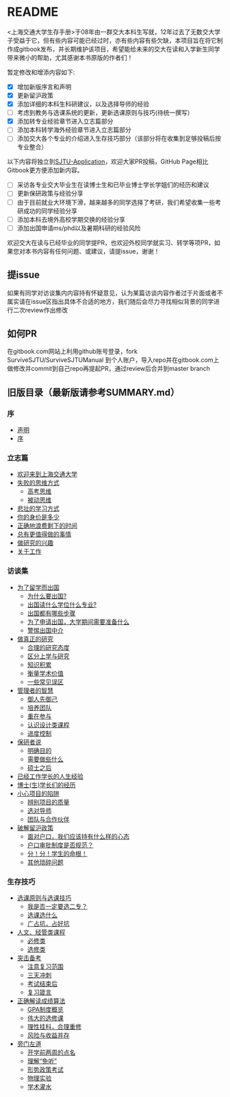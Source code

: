 # README

&lt;上海交通大学生存手册&gt;于08年由一群交大本科生写就，12年过去了无数交大学子受益于它，但有些内容可能已经过时，亦有些内容有些欠缺，本项目旨在将它制作成gitbook发布，并长期维护该项目，希望能给未来的交大在读和入学新生同学带来微小的帮助，尤其感谢本书原版的作者们！

暂定修改和增添内容如下:


* [x] 增加新版序言和声明
* [x] 更新留沪政策
* [x] 添加详细的本科生科研建议，以及选择导师的经验
* [ ] 考虑到教务与选课系统的更新，更新选课原则与技巧\(待统一撰写）
* [x] 添加转专业经验章节进入立志篇部分
* [ ] 添加本科转学海外经验章节进入立志篇部分
* [ ] 添加交大各个专业的介绍进入生存技巧部分（该部分将在收集到足够投稿后按专业整合）

以下内容将独立到[SJTU-Application](https://github.com/SurviveSJTU/SJTU-Application)，欢迎大家PR投稿，GitHub Page相比Gitbook更方便添加新内容。
* [ ] 采访各专业交大毕业生在读博士生和已毕业博士学长学姐们的经历和建议
* [ ] 更新保研政策与经验分享
* [ ] 由于目前就业大环境下滑，越来越多的同学选择了考研，我们希望收集一些考研成功的同学经验分享
* [ ] 添加本科去境外高校学期交换的经验分享
* [ ] 添加出国申请ms/phd以及暑期科研的经验风险

欢迎交大在读与已经毕业的同学提PR，也欢迎外校同学就实习、转学等项PR，如果您对本书内容有任何问题、或建议，请提issue，谢谢！

## 提issue

如果有同学对访谈集内内容持有怀疑意见，认为某篇访谈内容作者过于片面或者不属实请在issue区指出具体不合适的地方，我们随后会尽力寻找相似背景的同学进行二次review作出修改

## 如何PR

在gitbook.com网站上利用github账号登录，fork SurviveSJTU/SurviveSJTUManual 到个人账户，导入repo并在gitbook.com上做修改并commit到自己repo再提起PR，通过review后合并到master branch

## 旧版目录（最新版请参考SUMMARY.md）

### 序

* [声明](xu/sheng-ming.md)
* [序](xu/xu.md)

### 立志篇

* [欢迎来到上海交通大学](li-zhi-pian/huan-ying-lai-dao-shang-hai-jiao-tong-da-xue.md)
* [失败的思维方式](li-zhi-pian/shi-bai-de-si-wei-fang-shi/)
  * [高考思维](li-zhi-pian/shi-bai-de-si-wei-fang-shi/gao-kao-si-wei.md)
  * [被动思维](li-zhi-pian/shi-bai-de-si-wei-fang-shi/bei-dong-si-wei.md)
* [悲壮的学习方式](li-zhi-pian/bei-zhuang-de-xue-xi-fang-shi.md)
* [你的身价是多少](li-zhi-pian/ni-de-shen-jia-shi-duo-shao.md)
* [正确地浪费剩下的时间](li-zhi-pian/zheng-que-di-lang-fei-sheng-xia-de-shi-jian.md)
* [总有更值得做的事情](li-zhi-pian/zong-you-geng-zhi-de-zuo-de-shi-qing.md)
* [做研究的兴趣](li-zhi-pian/zuo-yan-jiu-de-xing-qu.md)
* [关于工作](li-zhi-pian/guan-yu-gong-zuo.md)

### 访谈集

* [为了留学而出国](fang-tan-ji/untitled/)
  * [为什么要出国?](fang-tan-ji/untitled/wei-shen-me-yao-chu-guo.md)
  * [出国读什么学位什么专业?](fang-tan-ji/untitled/chu-guo-du-shen-me-xue-wei-shen-me-zhuan-ye.md)
  * [出国都有哪些步骤](fang-tan-ji/untitled/chu-guo-du-you-na-xie-bu-zhou.md)
  * [为了申请出国，大学期间需要准备什么](fang-tan-ji/untitled/wei-le-shen-qing-chu-guo-da-xue-qi-jian-xu-yao-zhun-bei-shen-me.md)
  * [警惕出国中介](fang-tan-ji/untitled/jing-ti-chu-guo-zhong-jie.md)
* [做真正的研究](fang-tan-ji/zuo-zhen-zheng-de-yan-jiu/)
  * [合理的研究态度](fang-tan-ji/zuo-zhen-zheng-de-yan-jiu/he-li-de-yan-jiu-tai-du.md)
  * [区分上学与研究](fang-tan-ji/zuo-zhen-zheng-de-yan-jiu/qu-fen-shang-xue-yu-yan-jiu.md)
  * [知识积累](fang-tan-ji/zuo-zhen-zheng-de-yan-jiu/zhi-shi-ji-lei.md)
  * [衡量学术价值](fang-tan-ji/zuo-zhen-zheng-de-yan-jiu/heng-liang-xue-shu-jia-zhi.md)
  * [一些常见误区](fang-tan-ji/zuo-zhen-zheng-de-yan-jiu/yi-xie-chang-jian-wu-qu.md)
* [管理者的智慧](fang-tan-ji/guan-li-zhe-de-zhi-hui/)
  * [御人先御己](fang-tan-ji/guan-li-zhe-de-zhi-hui/yu-ren-xian-yu-ji.md)
  * [培养团队](fang-tan-ji/guan-li-zhe-de-zhi-hui/pei-yang-tuan-dui.md)
  * [重在参与](fang-tan-ji/guan-li-zhe-de-zhi-hui/zhong-zai-can-yu.md)
  * [认识设计类课程](fang-tan-ji/guan-li-zhe-de-zhi-hui/ren-shi-she-ji-lei-ke-cheng.md)
  * [进度控制](fang-tan-ji/guan-li-zhe-de-zhi-hui/jin-du-kong-zhi.md)
* [保研者说](fang-tan-ji/bao-yan-zhe-shuo/)
  * [明确目的](fang-tan-ji/bao-yan-zhe-shuo/ming-que-mu-de.md)
  * [需要做些什么](fang-tan-ji/bao-yan-zhe-shuo/xu-yao-zuo-xie-shen-me.md)
  * [硕士之后](fang-tan-ji/bao-yan-zhe-shuo/shuo-shi-zhi-hou.md)
* [已经工作学长的人生经验](fu-lu/yi-jing-gong-zuo-xue-chang-de-ren-sheng-jing-yan/)
* [博士\(生\)学长们的经历]()
* [小心项目的陷阱](fang-tan-ji/xiao-xin-xiang-mu-de-xian-jing/)
  * [辨别项目的质量](fang-tan-ji/xiao-xin-xiang-mu-de-xian-jing/bian-bie-xiang-mu-de-zhi-liang.md)
  * [选对导师](fang-tan-ji/xiao-xin-xiang-mu-de-xian-jing/xuan-dui-dao-shi.md)
  * [团队与合作伙伴](fang-tan-ji/xiao-xin-xiang-mu-de-xian-jing/tuan-dui-yu-he-zuo-huo-ban.md)
* [破解留沪政策](fang-tan-ji/po-jie-liu-hu-zheng-ce/)
  * [面对户口，我们应该持有什么样的心态](fang-tan-ji/po-jie-liu-hu-zheng-ce/mian-dui-hu-kou-wo-men-ying-gai-chi-you-shen-me-yang-de-xin-tai.md)
  * [户口审批制度是否规范？](fang-tan-ji/po-jie-liu-hu-zheng-ce/hu-kou-shen-pi-zhi-du-shi-fou-gui-fan.md)
  * [分！分！学生的命根！](fang-tan-ji/po-jie-liu-hu-zheng-ce/fen-fen-xue-sheng-de-ming-gen.md)
  * [其他琐碎问题](fang-tan-ji/po-jie-liu-hu-zheng-ce/qi-ta-suo-sui-wen-ti.md)

### 生存技巧

* [选课原则与选课技巧](sheng-cun-ji-qiao/untitled/)
  * [我是否一定要选二专？](sheng-cun-ji-qiao/untitled/wo-shi-fou-yi-ding-yao-xuan-er-zhuan.md)
  * [选课选什么](sheng-cun-ji-qiao/untitled/xuan-ke-xuan-shen-me.md)
  * [广占坑，占好坑](sheng-cun-ji-qiao/untitled/guang-zhan-keng-zhan-hao-keng.md)
* [人文、经管类课程](sheng-cun-ji-qiao/ren-wen-jing-guan-lei-ke-cheng/)
  * [必修类](sheng-cun-ji-qiao/ren-wen-jing-guan-lei-ke-cheng/bi-xiu-lei.md)
  * [选修类](sheng-cun-ji-qiao/ren-wen-jing-guan-lei-ke-cheng/xuan-xiu-lei.md)
* [突击备考](sheng-cun-ji-qiao/tu-ji-bei-kao/)
  * [注意复习范围](sheng-cun-ji-qiao/tu-ji-bei-kao/zhu-yi-fu-xi-fan-wei.md)
  * [三天冲刺](sheng-cun-ji-qiao/tu-ji-bei-kao/san-tian-chong-ci.md)
  * [考试结束后](sheng-cun-ji-qiao/tu-ji-bei-kao/kao-shi-jie-shu-hou.md)
  * [复习箴言](sheng-cun-ji-qiao/tu-ji-bei-kao/fu-xi-zhen-yan.md)
* [正确解读成绩算法](sheng-cun-ji-qiao/zheng-que-jie-du-cheng-ji-suan-fa/)
  * [GPA制度概览](sheng-cun-ji-qiao/zheng-que-jie-du-cheng-ji-suan-fa/gpa-zhi-du-gai-lan.md)
  * [伟大的选修课](sheng-cun-ji-qiao/zheng-que-jie-du-cheng-ji-suan-fa/wei-da-de-xuan-xiu-ke.md)
  * [理性挂科，合理重修](sheng-cun-ji-qiao/zheng-que-jie-du-cheng-ji-suan-fa/li-xing-gua-ke-he-li-zhong-xiu.md)
  * [风险与收益并存](sheng-cun-ji-qiao/zheng-que-jie-du-cheng-ji-suan-fa/feng-xian-yu-shou-yi-bing-cun.md)
* [旁门左道](sheng-cun-ji-qiao/pang-men-zuo-dao/)
  * [开学前两周的点名](sheng-cun-ji-qiao/pang-men-zuo-dao/kai-xue-qian-liang-zhou-de-dian-ming.md)
  * [理解“免听”](sheng-cun-ji-qiao/pang-men-zuo-dao/li-jie-mian-ting.md)
  * [形势政策考试](sheng-cun-ji-qiao/pang-men-zuo-dao/xing-shi-zheng-ce-kao-shi.md)
  * [物理实验](sheng-cun-ji-qiao/pang-men-zuo-dao/wu-li-shi-yan.md)
  * [学术灌水](sheng-cun-ji-qiao/pang-men-zuo-dao/xue-shu-guan-shui.md)

